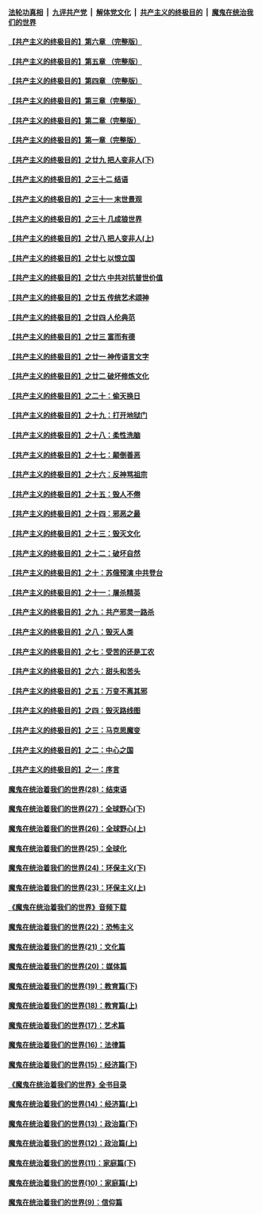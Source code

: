 ####  [法轮功真相](../../../../basic/blob/master/README.md?t=11091126) &nbsp;|&nbsp; [九评共产党](../../../../9ping.md/blob/master/README.md?t=11091126) &nbsp;|&nbsp; [解体党文化](../../../../jtdwh.md/blob/master/README.md?t=11091126)  &nbsp;|&nbsp; [共产主义的终极目的](../../../../gczydzjmd.md/blob/master/README.md?t=11091126) &nbsp;|&nbsp; [魔鬼在统治我们的世界](../../../../mgztzwmdsj.md/blob/master/README.md?t=11091126) 

#### [【共产主义的终极目的】第六章 （完整版）](../pages/nsc422/n11428913.md?t=11091126) 

#### [【共产主义的终极目的】第五章 （完整版）](../pages/nsc422/n11428912.md?t=11091126) 

#### [【共产主义的终极目的】第四章 （完整版）](../pages/nsc422/n11428907.md?t=11091126) 

#### [【共产主义的终极目的】第三章（完整版）](../pages/nsc422/n11428848.md?t=11091126) 

#### [【共产主义的终极目的】第二章（完整版）](../pages/nsc422/n11428831.md?t=11091126) 

#### [【共产主义的终极目的】第一章（完整版）](../pages/nsc422/n11417651.md?t=11091126) 

#### [【共产主义的终极目的】之廿九 把人变非人(下)](../pages/nsc422/n11344140.md?t=11091126) 

#### [【共产主义的终极目的】之三十二 结语](../pages/nsc422/n11360535.md?t=11091126) 

#### [【共产主义的终极目的】之三十一 末世景观](../pages/nsc422/n11351129.md?t=11091126) 

#### [【共产主义的终极目的】之三十 几成狼世界](../pages/nsc422/n11348280.md?t=11091126) 

#### [【共产主义的终极目的】之廿八 把人变非人(上)](../pages/nsc422/n11340492.md?t=11091126) 

#### [【共产主义的终极目的】之廿七 以恨立国](../pages/nsc422/n11336944.md?t=11091126) 

#### [【共产主义的终极目的】之廿六 中共对抗普世价值](../pages/nsc422/n11324785.md?t=11091126) 

#### [【共产主义的终极目的】之廿五 传统艺术颂神](../pages/nsc422/n11296396.md?t=11091126) 

#### [【共产主义的终极目的】之廿四 人伦典范](../pages/nsc422/n11296397.md?t=11091126) 

#### [【共产主义的终极目的】之廿三 富而有德](../pages/nsc422/n11283598.md?t=11091126) 

#### [【共产主义的终极目的】之廿一 神传语言文字](../pages/nsc422/n11263265.md?t=11091126) 

#### [【共产主义的终极目的】之廿二 破坏修炼文化](../pages/nsc422/n11245728.md?t=11091126) 

#### [【共产主义的终极目的】之二十：偷天换日](../pages/nsc422/n11238846.md?t=11091126) 

#### [【共产主义的终极目的】之十九：打开地狱门](../pages/nsc422/n11206376.md?t=11091126) 

#### [【共产主义的终极目的】之十八：柔性洗脑](../pages/nsc422/n11199994.md?t=11091126) 

#### [【共产主义的终极目的】之十七：颠倒善恶](../pages/nsc422/n11179782.md?t=11091126) 

#### [【共产主义的终极目的】之十六：反神骂祖宗](../pages/nsc422/n11166798.md?t=11091126) 

#### [【共产主义的终极目的】之十五：毁人不倦](../pages/nsc422/n11166792.md?t=11091126) 

#### [【共产主义的终极目的】之十四：邪恶之最](../pages/nsc422/n11150249.md?t=11091126) 

#### [【共产主义的终极目的】之十三：毁灭文化](../pages/nsc422/n11135227.md?t=11091126) 

#### [【共产主义的终极目的】之十二：破坏自然](../pages/nsc422/n11135214.md?t=11091126) 

#### [【共产主义的终极目的】之十：苏俄预演 中共登台](../pages/nsc422/n11118424.md?t=11091126) 

#### [【共产主义的终极目的】之十一：屠杀精英](../pages/nsc422/n11118442.md?t=11091126) 

#### [【共产主义的终极目的】之九：共产邪灵一路杀](../pages/nsc422/n11114139.md?t=11091126) 

#### [【共产主义的终极目的】之八：毁灭人类](../pages/nsc422/n11108503.md?t=11091126) 

#### [【共产主义的终极目的】之七：受苦的还是工农](../pages/nsc422/n11101809.md?t=11091126) 

#### [【共产主义的终极目的】之六：甜头和苦头](../pages/nsc422/n11096971.md?t=11091126) 

#### [【共产主义的终极目的】之五：万变不离其邪](../pages/nsc422/n11091285.md?t=11091126) 

#### [【共产主义的终极目的】之四：毁灭路线图](../pages/nsc422/n11086284.md?t=11091126) 

#### [【共产主义的终极目的】之三：马克思魔变](../pages/nsc422/n11061941.md?t=11091126) 

#### [【共产主义的终极目的】之二：中心之国](../pages/nsc422/n11047728.md?t=11091126) 

#### [【共产主义的终极目的】之一：序言](../pages/nsc422/n11086077.md?t=11091126) 

#### [魔鬼在统治着我们的世界(28)：结束语](../pages/nsc422/n10936246.md?t=11091126) 

#### [魔鬼在统治着我们的世界(27)：全球野心(下)](../pages/nsc422/n10928319.md?t=11091126) 

#### [魔鬼在统治着我们的世界(26)：全球野心(上)](../pages/nsc422/n10900318.md?t=11091126) 

#### [魔鬼在统治着我们的世界(25)：全球化](../pages/nsc422/n10788205.md?t=11091126) 

#### [魔鬼在统治着我们的世界(24)：环保主义(下)](../pages/nsc422/n10695307.md?t=11091126) 

#### [魔鬼在统治着我们的世界(23)：环保主义(上)](../pages/nsc422/n10688613.md?t=11091126) 

#### [《魔鬼在统治着我们的世界》音频下载](../pages/nsc422/n10635553.md?t=11091126) 

#### [魔鬼在统治着我们的世界(22)：恐怖主义](../pages/nsc422/n10614727.md?t=11091126) 

#### [魔鬼在统治着我们的世界(21)：文化篇](../pages/nsc422/n10597706.md?t=11091126) 

#### [魔鬼在统治着我们的世界(20)：媒体篇](../pages/nsc422/n10586579.md?t=11091126) 

#### [魔鬼在统治着我们的世界(19)：教育篇(下)](../pages/nsc422/n10564808.md?t=11091126) 

#### [魔鬼在统治着我们的世界(18)：教育篇(上)](../pages/nsc422/n10526970.md?t=11091126) 

#### [魔鬼在统治着我们的世界(17)：艺术篇](../pages/nsc422/n10499093.md?t=11091126) 

#### [魔鬼在统治着我们的世界(16)：法律篇](../pages/nsc422/n10485969.md?t=11091126) 

#### [魔鬼在统治着我们的世界(15)：经济篇(下)](../pages/nsc422/n10469975.md?t=11091126) 

#### [《魔鬼在统治着我们的世界》全书目录](../pages/nsc422/n10464261.md?t=11091126) 

#### [魔鬼在统治着我们的世界(14)：经济篇(上)](../pages/nsc422/n10457370.md?t=11091126) 

#### [魔鬼在统治着我们的世界(13)：政治篇(下)](../pages/nsc422/n10448270.md?t=11091126) 

#### [魔鬼在统治着我们的世界(12)：政治篇(上)](../pages/nsc422/n10444576.md?t=11091126) 

#### [魔鬼在统治着我们的世界(11)：家庭篇(下)](../pages/nsc422/n10440961.md?t=11091126) 

#### [魔鬼在统治着我们的世界(10)：家庭篇(上)](../pages/nsc422/n10435448.md?t=11091126) 

#### [魔鬼在统治着我们的世界(9)：信仰篇](../pages/nsc422/n10432159.md?t=11091126) 

